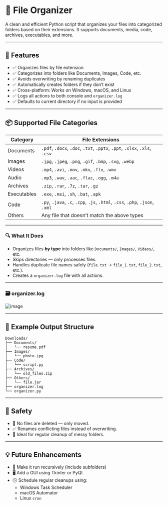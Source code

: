 # 📁 File Organizer

A clean and efficient Python script that organizes your files into categorized folders based on their extensions. It supports documents, media, code, archives, executables, and more.

---

## 🚀 Features

- ✅ Organizes files by file extension
- ✅ Categorizes into folders like Documents, Images, Code, etc.
- ✅ Avoids overwriting by renaming duplicates
- ✅ Automatically creates folders if they don’t exist
- ✅ Cross-platform: Works on Windows, macOS, and Linux
- ✅ Logs all actions to both console and `organizer.log`
- ✅ Defaults to current directory if no input is provided

---

## 📦 Supported File Categories

| Category     | File Extensions                                                                 |
|--------------|---------------------------------------------------------------------------------|
| Documents    | `.pdf`, `.docx`, `.doc`, `.txt`, `.pptx`, `.ppt`, `.xlsx`, `.xls`, `.csv`       |
| Images       | `.jpg`, `.jpeg`, `.png`, `.gif`, `.bmp`, `.svg`, `.webp`                        |
| Videos       | `.mp4`, `.avi`, `.mov`, `.mkv`, `.flv`, `.wmv`                                  |
| Audio        | `.mp3`, `.wav`, `.aac`, `.flac`, `.ogg`, `.m4a`                                 |
| Archives     | `.zip`, `.rar`, `.7z`, `.tar`, `.gz`                                            |
| Executables  | `.exe`, `.msi`, `.sh`, `.bat`, `.apk`                                           |
| Code         | `.py`, `.java`, `.c`, `.cpp`, `.js`, `.html`, `.css`, `.php`, `.json`, `.xml`   |
| Others       | Any file that doesn’t match the above types                                     |

---

### 🔍 What It Does

- Organizes files **by type** into folders like `Documents/`, `Images/`, `Videos/`, etc.
- Skips directories — only processes files.
- Handles duplicate file names safely (`file.txt` → `file_1.txt`, `file_2.txt`, etc.).
- Creates a `organizer.log` file with all actions.

---
### 🗃️ organizer.log

![image](https://github.com/user-attachments/assets/9939fff6-cb3f-42b1-9380-f3395862eb6d)

---

## 📂 Example Output Structure

```
Downloads/
├── Documents/
│   └── resume.pdf
├── Images/
│   └── photo.jpg
├── Code/
│   └── script.py
├── Archives/
│   └── old_files.zip
├── Others/
│   └── file.jar
├── organizer.log
└── organizer.py
```

---

## 🔐 Safety

- 🛑 No files are deleted — only moved.
- ✅ Renames conflicting files instead of overwriting.
- 🧠 Ideal for regular cleanup of messy folders.

---

## 💡 Future Enhancements

- 🔄 Make it run recursively (include subfolders)
- 🖥️ Add a GUI using Tkinter or PyQt
- 🕒 Schedule regular cleanups using:
  - Windows Task Scheduler
  - macOS Automator
  - Linux `cron` 
